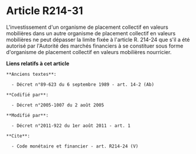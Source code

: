 # Article R214-31

L'investissement d'un organisme de placement collectif en valeurs mobilières dans un autre organisme de placement collectif
en valeurs mobilières ne peut dépasser la limite fixée à l'article R. 214-24 que s'il a été autorisé par l'Autorité des
marchés financiers à se constituer sous forme d'organisme de placement collectif en valeurs mobilières nourricier.

**Liens relatifs à cet article**

	**Anciens textes**:

	  - Décret n°89-623 du 6 septembre 1989 - art. 14-2 (Ab)

	**Codifié par**:

	  - Décret n°2005-1007 du 2 août 2005

	**Modifié par**:

	  - Décret n°2011-922 du 1er août 2011 - art. 1

	**Cite**:

	  - Code monétaire et financier - art. R214-24 (V)
